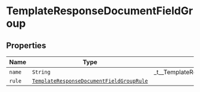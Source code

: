 

# TemplateResponseDocumentFieldGroup



## Properties

| Name | Type | Description | Notes |
|------------ | ------------- | ------------- | -------------|
| `name` | ```String``` |  _t__TemplateResponseDocumentFieldGroup::NAME  |  |
| `rule` | [```TemplateResponseDocumentFieldGroupRule```](TemplateResponseDocumentFieldGroupRule.md) |    |  |




